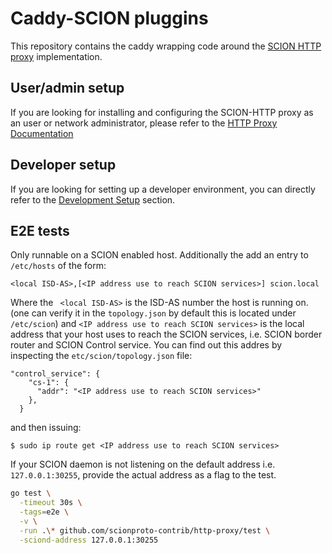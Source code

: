 # Caddy-SCION pluggins

This repository contains the caddy wrapping code around the [SCION HTTP proxy](https://github.com/scionproto-contrib/http-proxy) implementation.

## User/admin setup

If you are looking for installing and configuring the SCION-HTTP proxy as an user or network administrator, please refer to the [HTTP Proxy Documentation](https://scion-http-proxy.readthedocs.io/en/latest/index.html)

## Developer setup

If you are looking for setting up a developer environment, you can directly refer to the [Development Setup](https://scion-http-proxy.readthedocs.io/en/latest/dev_setup.html) section.

## E2E tests

Only runnable on a SCION enabled host. Additionally the add an entry to `/etc/hosts` of the form:
 ```
 <local ISD-AS>,[<IP address use to reach SCION services>] scion.local
 ```
Where the ` <local ISD-AS>` is the ISD-AS number the host is running on. (one can verify it in the `topology.json` by default this is located under `/etc/scion`) and `<IP address use to reach SCION services>` is the local address that your host uses to reach the SCION services, i.e. SCION border router and SCION Control service. You can find out this addres by inspecting the `etc/scion/topology.json` file:
```
"control_service": {
    "cs-1": {
      "addr": "<IP address use to reach SCION services>"
    },
  }
```
and then issuing:
```
$ sudo ip route get <IP address use to reach SCION services>
```

If your SCION daemon is not listening on the default address i.e. `127.0.0.1:30255`, provide the actual address as a flag to the test.

```bash
go test \
  -timeout 30s \
  -tags=e2e \
  -v \
  -run .\* github.com/scionproto-contrib/http-proxy/test \
  -sciond-address 127.0.0.1:30255
```
